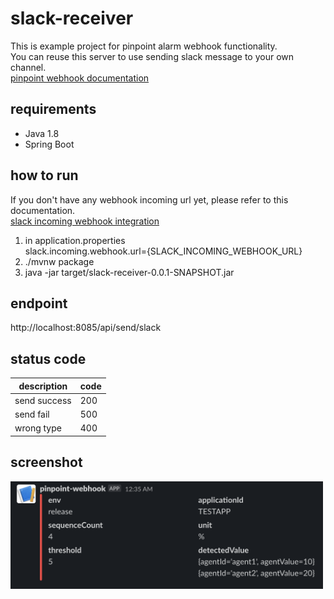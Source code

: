 # slack-receiver
This is example project for pinpoint alarm webhook functionality.  
You can reuse this server to use sending slack message to your own channel.  
[pinpoint webhook documentation](https://pinpoint-apm.github.io/pinpoint/alarm.html)

## requirements
- Java 1.8
- Spring Boot

## how to run
If you don't have any webhook incoming url yet, please refer to this documentation.  
[slack incoming webhook integration](https://api.slack.com/messaging/webhooks)
1. in application.properties  
slack.incoming.webhook.url={SLACK_INCOMING_WEBHOOK_URL}
2. ./mvnw package  
3. java -jar target/slack-receiver-0.0.1-SNAPSHOT.jar

## endpoint
http://localhost:8085/api/send/slack

## status code
| description  | code |
|--------------|------|
| send success | 200  |
| send fail    | 500  |
| wrong type   | 400  |

## screenshot
<img src="./screenshot.png" width="500">
